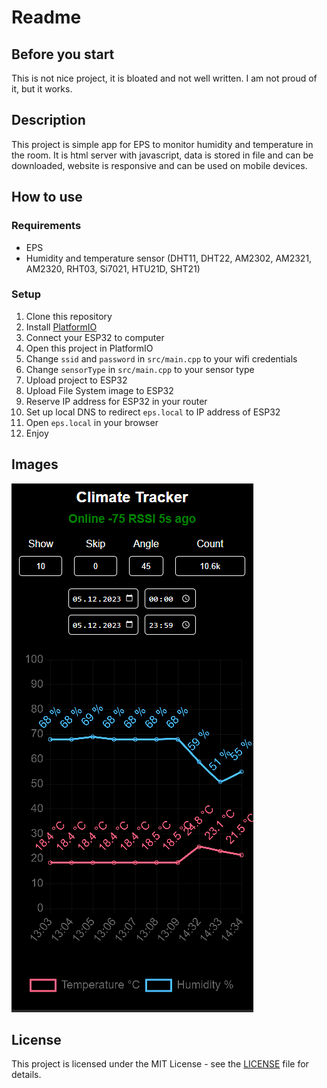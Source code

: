 # Readme

## Before you start

This is not nice project, it is bloated and not well written. I am not proud of it, but it works.

## Description

This project is simple app for EPS to monitor humidity and temperature in the room. It is html server with javascript, data is stored in file and can be downloaded, website is responsive and can be used on mobile devices.

## How to use

### Requirements

- EPS
- Humidity and temperature sensor (DHT11, DHT22, AM2302, AM2321, AM2320, RHT03, Si7021, HTU21D, SHT21)

### Setup

1. Clone this repository
2. Install [PlatformIO](https://platformio.org/)
3. Connect your ESP32 to computer
4. Open this project in PlatformIO
5. Change `ssid` and `password` in `src/main.cpp` to your wifi credentials
6. Change `sensorType` in `src/main.cpp` to your sensor type
7. Upload project to ESP32
8. Upload File System image to ESP32
9. Reserve IP address for ESP32 in your router
10. Set up local DNS to redirect `eps.local` to IP address of ESP32
11. Open `eps.local` in your browser
12. Enjoy

## Images

![docs/Mobile.png](docs/Mobile.png)

## License

This project is licensed under the MIT License - see the [LICENSE](LICENSE.txt) file for details.
